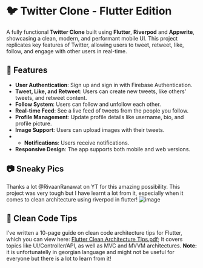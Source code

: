 # 🐦 Twitter Clone - Flutter Edition

A fully functional **Twitter Clone** built using **Flutter**, **Riverpod** and **Appwrite**, showcasing a clean, modern, and performant mobile UI. This project replicates key features of Twitter, allowing users to tweet, retweet, like, follow, and engage with other users in real-time.


## 📱 Features
- **User Authentication**: Sign up and sign in with Firebase Authentication.
- **Tweet, Like, and Retweet**: Users can create new tweets, like others' tweets, and retweet content.
- **Follow System**: Users can follow and unfollow each other.
- **Real-time Feed**: See a live feed of tweets from the people you follow.
- **Profile Management**: Update profile details like username, bio, and profile picture.
- **Image Support**: Users can upload images with their tweets.
- - **Notifications**: Users receive notifications.
- **Responsive Design**: The app supports both mobile and web versions.


## 📷 Sneaky Pics
Thanks a lot @RivaanRanawat on YT for this amazing possibility. This project was very tough but I have learnt a lot from it, especially when it comes to clean architecture using riverpod in flutter!
![image](https://github.com/user-attachments/assets/3b8ff546-8e7c-4849-a2af-40226cc9c8e3)


## 📝 Clean Code Tips
I’ve written a 10-page guide on clean code architecture tips for Flutter, which you can view here: [Flutter Clean Architecture Tips.pdf](https://github.com/user-attachments/files/17265850/Flutter.Clean.Architecture.Tips.pdf); It covers topics like UI/Controller/API, as well as MVC and MVVM architectures. **Note:** it is unfortunatelly in georgian language and might not be useful for everyone but there is a lot to learn from it! 

